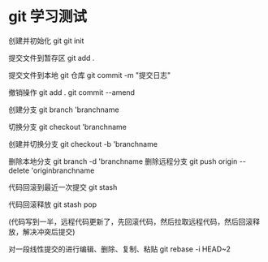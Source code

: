# git 学习测试

创建并初始化 git
git init

提交文件到暂存区
git add .

提交文件到本地 git 仓库
git commit -m "提交日志"

撤销操作
git add .
git commit --amend

创建分支
git branch 'branchname

切换分支
git checkout 'branchname

创建并切换分支
git checkout -b 'branchname

删除本地分支
git branch -d 'branchname
删除远程分支
git push origin --delete 'originbranchname

代码回滚到最近一次提交
git stash

代码回滚释放
git stash pop

(代码写到一半，远程代码更新了，先回滚代码，然后拉取远程代码，然后回滚释放，解决冲突后提交)

对一段线性提交的进行编辑、删除、复制、粘贴
git rebase -i HEAD~2
